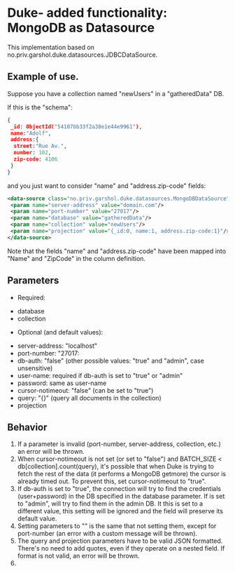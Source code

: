 # Duke- added functionality: MongoDB as Datasource

This implementation based on no.priv.garshol.duke.datasources.JDBCDataSource.


## Example of use.

Suppose you have a collection named "newUsers" in a "gatheredData" DB. 

If this is the "schema":

```json
{
 _id: ObjectId("54107bb33f2a38e1e44e9961"),
 name:"Adolf",
 address:{
  street:"Rue Av.",
  number: 102,
  zip-code: 4106
 }
}
```

and you just want to consider "name" and "address.zip-code" fields:

```xml
<data-source class="no.priv.garshol.duke.datasources.MongoDBDataSource">
 <param name="server-address" value="domain.com"/>
 <param name="port-number" value="27017"/>
 <param name="database" value="gatheredData"/>
 <param name="collection" value="newUsers"/>
 <param name="projection" value="{_id:0, name:1, address.zip-code:1}"/>
</data-source>
```

Note that the fields "name" and "address.zip-code" have been mapped into "Name" and "ZipCode" in the column definition.

## Parameters

- Required:
 * database
 * collection

- Optional (and default values):
 * server-address: "localhost"
 * port-number: "27017:
 * db-auth: "false" (other possible values: "true" and "admin", case unsensitive)
 * user-name: required if db-auth is set to "true" or "admin"
 * password: same as user-name
 * cursor-notimeout: "false" (can be set to "true")
 * query: "{}" (query all documents in the collection)
 * projection
 
## Behavior

1. If a parameter is invalid (port-number, server-address, collection, etc.) an error will be thrown.
2. When cursor-notimeout is not set (or set to "false") and BATCH_SIZE < db[collection].count(query), it's possible that when Duke is trying to fetch the rest of the data (it performs a MongoDB getmore) the cursor is already timed out. To prevent this, set cursor-notimeout to "true".
3. If db-auth is set to "true", the connection will try to find the credentials (user+password) in the DB specified in the database parameter. If is set to "admin", will try to find them in the admin DB. It this is set to a different value, this setting will be ignored and the field will preserve its default value.
4. Setting parameters to "" is the same that not setting them, except for port-number (an error with a custom message will be thrown).
5. The query and projection parameters have to be valid JSON formatted. There's no need to add quotes, even if they operate on a nested field. If format is not valid, an error will be thrown.
6. 
